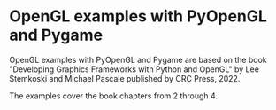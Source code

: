 # OpenGL examples with PyOpenGL and Pygame
OpenGL examples with PyOpenGL and Pygame are based on the book "Developing Graphics Frameworks with Python and OpenGL" by Lee Stemkoski and Michael Pascale published by CRC Press, 2022. 

The examples cover the book chapters from 2 through 4.
